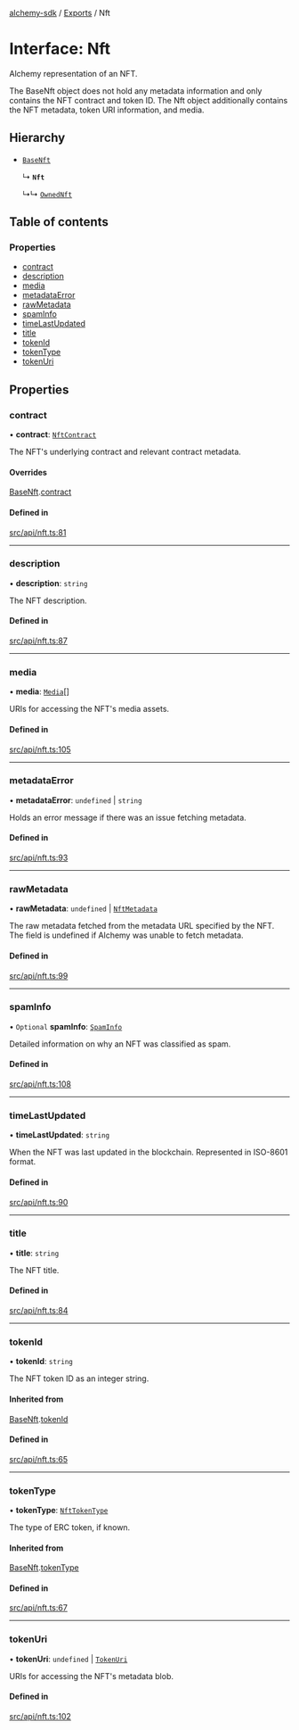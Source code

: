 [alchemy-sdk](../README.md) / [Exports](../modules.md) / Nft

# Interface: Nft

Alchemy representation of an NFT.

The BaseNft object does not hold any metadata information and only contains
the NFT contract and token ID. The Nft object additionally contains the NFT
metadata, token URI information, and media.

## Hierarchy

- [`BaseNft`](BaseNft.md)

  ↳ **`Nft`**

  ↳↳ [`OwnedNft`](OwnedNft.md)

## Table of contents

### Properties

- [contract](Nft.md#contract)
- [description](Nft.md#description)
- [media](Nft.md#media)
- [metadataError](Nft.md#metadataerror)
- [rawMetadata](Nft.md#rawmetadata)
- [spamInfo](Nft.md#spaminfo)
- [timeLastUpdated](Nft.md#timelastupdated)
- [title](Nft.md#title)
- [tokenId](Nft.md#tokenid)
- [tokenType](Nft.md#tokentype)
- [tokenUri](Nft.md#tokenuri)

## Properties

### contract

• **contract**: [`NftContract`](NftContract.md)

The NFT's underlying contract and relevant contract metadata.

#### Overrides

[BaseNft](BaseNft.md).[contract](BaseNft.md#contract)

#### Defined in

[src/api/nft.ts:81](https://github.com/alchemyplatform/alchemy-sdk-js/blob/bed7d71/src/api/nft.ts#L81)

___

### description

• **description**: `string`

The NFT description.

#### Defined in

[src/api/nft.ts:87](https://github.com/alchemyplatform/alchemy-sdk-js/blob/bed7d71/src/api/nft.ts#L87)

___

### media

• **media**: [`Media`](Media.md)[]

URIs for accessing the NFT's media assets.

#### Defined in

[src/api/nft.ts:105](https://github.com/alchemyplatform/alchemy-sdk-js/blob/bed7d71/src/api/nft.ts#L105)

___

### metadataError

• **metadataError**: `undefined` \| `string`

Holds an error message if there was an issue fetching metadata.

#### Defined in

[src/api/nft.ts:93](https://github.com/alchemyplatform/alchemy-sdk-js/blob/bed7d71/src/api/nft.ts#L93)

___

### rawMetadata

• **rawMetadata**: `undefined` \| [`NftMetadata`](NftMetadata.md)

The raw metadata fetched from the metadata URL specified by the NFT. The
field is undefined if Alchemy was unable to fetch metadata.

#### Defined in

[src/api/nft.ts:99](https://github.com/alchemyplatform/alchemy-sdk-js/blob/bed7d71/src/api/nft.ts#L99)

___

### spamInfo

• `Optional` **spamInfo**: [`SpamInfo`](SpamInfo.md)

Detailed information on why an NFT was classified as spam.

#### Defined in

[src/api/nft.ts:108](https://github.com/alchemyplatform/alchemy-sdk-js/blob/bed7d71/src/api/nft.ts#L108)

___

### timeLastUpdated

• **timeLastUpdated**: `string`

When the NFT was last updated in the blockchain. Represented in ISO-8601 format.

#### Defined in

[src/api/nft.ts:90](https://github.com/alchemyplatform/alchemy-sdk-js/blob/bed7d71/src/api/nft.ts#L90)

___

### title

• **title**: `string`

The NFT title.

#### Defined in

[src/api/nft.ts:84](https://github.com/alchemyplatform/alchemy-sdk-js/blob/bed7d71/src/api/nft.ts#L84)

___

### tokenId

• **tokenId**: `string`

The NFT token ID as an integer string.

#### Inherited from

[BaseNft](BaseNft.md).[tokenId](BaseNft.md#tokenid)

#### Defined in

[src/api/nft.ts:65](https://github.com/alchemyplatform/alchemy-sdk-js/blob/bed7d71/src/api/nft.ts#L65)

___

### tokenType

• **tokenType**: [`NftTokenType`](../enums/NftTokenType.md)

The type of ERC token, if known.

#### Inherited from

[BaseNft](BaseNft.md).[tokenType](BaseNft.md#tokentype)

#### Defined in

[src/api/nft.ts:67](https://github.com/alchemyplatform/alchemy-sdk-js/blob/bed7d71/src/api/nft.ts#L67)

___

### tokenUri

• **tokenUri**: `undefined` \| [`TokenUri`](TokenUri.md)

URIs for accessing the NFT's metadata blob.

#### Defined in

[src/api/nft.ts:102](https://github.com/alchemyplatform/alchemy-sdk-js/blob/bed7d71/src/api/nft.ts#L102)
